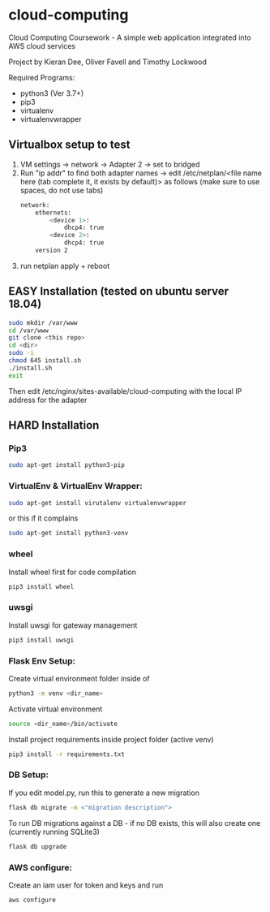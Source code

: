 # cloud-computing
Cloud Computing Coursework - A simple web application integrated into AWS cloud services

Project by Kieran Dee, Oliver Favell and Timothy Lockwood

Required Programs:
- python3 (Ver 3.7+)
- pip3
- virtualenv
- virtualenvwrapper

## Virtualbox setup to test
1. VM settings -> network -> Adapter 2 -> set to bridged
2. Run "ip addr" to find both adapter names -> edit /etc/netplan/<file name here (tab complete it, it exists by default)> as follows (make sure to use spaces, do not use tabs)
    ```bash
    network:
        ethernets:
            <device 1>:
                dhcp4: true
            <device 2>:
                dhcp4: true
        version 2
    ```
3. run netplan apply + reboot

## EASY Installation (tested on ubuntu server 18.04)

```bash
sudo mkdir /var/www
cd /var/www
git clone <this repo>
cd <dir>
sudo -i
chmod 645 install.sh
./install.sh
exit
```

Then edit /etc/nginx/sites-available/cloud-computing with the local IP address for the adapter

## HARD Installation
### Pip3
```bash
sudo apt-get install python3-pip
```
### VirtualEnv & VirtualEnv Wrapper:
```bash
sudo apt-get install virutalenv virtualenvwrapper
```
or this if it complains
```bash
sudo apt-get install python3-venv
```

### wheel
Install wheel first for code compilation
```bash
pip3 install wheel
```

### uwsgi
Install uwsgi for gateway management
```bash
pip3 install uwsgi
```

### Flask Env Setup:
Create virtual environment folder inside of 
```bash
python3 -m venv <dir_name>
```

Activate virtual environment
```bash
source <dir_name>/bin/activate
```

Install project requirements inside project folder (active venv)
```bash
pip3 install -r requirements.txt
```

### DB Setup:
If you edit model.py, run this to generate a new migration
```bash
flask db migrate -m <"migration description">
```

To run DB migrations against a DB - if no DB exists, this will also create one (currently running SQLite3)
```bash
flask db upgrade
```

### AWS configure:
Create an iam user for token and keys and run
```bash
aws configure
```